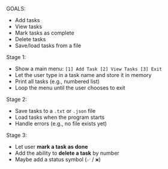 GOALS:
- Add tasks
- View tasks
- Mark tasks as complete
- Delete tasks
- Save/load tasks from a file

Stage 1:
-  Show a main menu: `[1] Add Task [2] View Tasks [3] Exit`
-  Let the user type in a task name and store it in memory
-  Print all tasks (e.g., numbered list)
-  Loop the menu until the user chooses to exit

Stage 2:
-  Save tasks to a `.txt` or `.json` file
-  Load tasks when the program starts
-  Handle errors (e.g., no file exists yet)

Stage 3:
-  Let user **mark a task as done**
-  Add the ability to **delete a task** by number
-  Maybe add a status symbol (`✅` / `❌`)